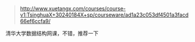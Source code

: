 > http://www.xuetangx.com/courses/course-v1:TsinghuaX+30240184X+sp/courseware/ad1a23c053df4501a3facd66ef6ccfa9/


清华大学数据结构网课，不错，推荐一下
